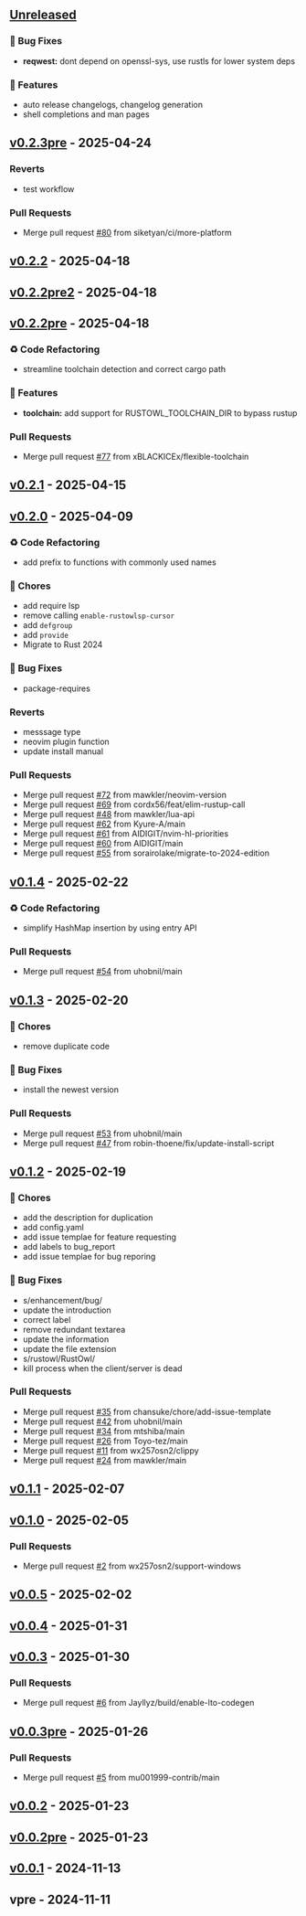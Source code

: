 <a name="unreleased"></a>
## [Unreleased]

### 🐞 Bug Fixes
- **reqwest:** dont depend on openssl-sys, use rustls for lower system deps

### 🚀 Features
- auto release changelogs, changelog generation
- shell completions and man pages


<a name="v0.2.3pre"></a>
## [v0.2.3pre] - 2025-04-24
### Reverts
- test workflow

### Pull Requests
- Merge pull request [#80](https://github.com/cordx56/rustowl/issues/80) from siketyan/ci/more-platform


<a name="v0.2.2"></a>
## [v0.2.2] - 2025-04-18

<a name="v0.2.2pre2"></a>
## [v0.2.2pre2] - 2025-04-18

<a name="v0.2.2pre"></a>
## [v0.2.2pre] - 2025-04-18
### ♻️ Code Refactoring
- streamline toolchain detection and correct cargo path

### 🚀 Features
- **toolchain:** add support for RUSTOWL_TOOLCHAIN_DIR to bypass rustup

### Pull Requests
- Merge pull request [#77](https://github.com/cordx56/rustowl/issues/77) from xBLACKICEx/flexible-toolchain


<a name="v0.2.1"></a>
## [v0.2.1] - 2025-04-15

<a name="v0.2.0"></a>
## [v0.2.0] - 2025-04-09
### ♻️ Code Refactoring
- add prefix to functions with commonly used names

### 🎨 Chores
- add require lsp
- remove calling `enable-rustowlsp-cursor`
- add `defgroup`
- add `provide`
- Migrate to Rust 2024

### 🐞 Bug Fixes
- package-requires

### Reverts
- messsage type
- neovim plugin function
- update install manual

### Pull Requests
- Merge pull request [#72](https://github.com/cordx56/rustowl/issues/72) from mawkler/neovim-version
- Merge pull request [#69](https://github.com/cordx56/rustowl/issues/69) from cordx56/feat/elim-rustup-call
- Merge pull request [#48](https://github.com/cordx56/rustowl/issues/48) from mawkler/lua-api
- Merge pull request [#62](https://github.com/cordx56/rustowl/issues/62) from Kyure-A/main
- Merge pull request [#61](https://github.com/cordx56/rustowl/issues/61) from AIDIGIT/nvim-hl-priorities
- Merge pull request [#60](https://github.com/cordx56/rustowl/issues/60) from AIDIGIT/main
- Merge pull request [#55](https://github.com/cordx56/rustowl/issues/55) from sorairolake/migrate-to-2024-edition


<a name="v0.1.4"></a>
## [v0.1.4] - 2025-02-22
### ♻️ Code Refactoring
- simplify HashMap insertion by using entry API

### Pull Requests
- Merge pull request [#54](https://github.com/cordx56/rustowl/issues/54) from uhobnil/main


<a name="v0.1.3"></a>
## [v0.1.3] - 2025-02-20
### 🎨 Chores
- remove duplicate code

### 🐞 Bug Fixes
- install the newest version

### Pull Requests
- Merge pull request [#53](https://github.com/cordx56/rustowl/issues/53) from uhobnil/main
- Merge pull request [#47](https://github.com/cordx56/rustowl/issues/47) from robin-thoene/fix/update-install-script


<a name="v0.1.2"></a>
## [v0.1.2] - 2025-02-19
### 🎨 Chores
- add the description for duplication
- add config.yaml
- add issue templae for feature requesting
- add labels to bug_report
- add issue templae for bug reporing

### 🐞 Bug Fixes
- s/enhancement/bug/
- update the introduction
- correct label
- remove redundant textarea
- update the information
- update the file extension
- s/rustowl/RustOwl/
- kill process when the client/server is dead

### Pull Requests
- Merge pull request [#35](https://github.com/cordx56/rustowl/issues/35) from chansuke/chore/add-issue-template
- Merge pull request [#42](https://github.com/cordx56/rustowl/issues/42) from uhobnil/main
- Merge pull request [#34](https://github.com/cordx56/rustowl/issues/34) from mtshiba/main
- Merge pull request [#26](https://github.com/cordx56/rustowl/issues/26) from Toyo-tez/main
- Merge pull request [#11](https://github.com/cordx56/rustowl/issues/11) from wx257osn2/clippy
- Merge pull request [#24](https://github.com/cordx56/rustowl/issues/24) from mawkler/main


<a name="v0.1.1"></a>
## [v0.1.1] - 2025-02-07

<a name="v0.1.0"></a>
## [v0.1.0] - 2025-02-05
### Pull Requests
- Merge pull request [#2](https://github.com/cordx56/rustowl/issues/2) from wx257osn2/support-windows


<a name="v0.0.5"></a>
## [v0.0.5] - 2025-02-02

<a name="v0.0.4"></a>
## [v0.0.4] - 2025-01-31

<a name="v0.0.3"></a>
## [v0.0.3] - 2025-01-30
### Pull Requests
- Merge pull request [#6](https://github.com/cordx56/rustowl/issues/6) from Jayllyz/build/enable-lto-codegen


<a name="v0.0.3pre"></a>
## [v0.0.3pre] - 2025-01-26
### Pull Requests
- Merge pull request [#5](https://github.com/cordx56/rustowl/issues/5) from mu001999-contrib/main


<a name="v0.0.2"></a>
## [v0.0.2] - 2025-01-23

<a name="v0.0.2pre"></a>
## [v0.0.2pre] - 2025-01-23

<a name="v0.0.1"></a>
## [v0.0.1] - 2024-11-13

<a name="vpre"></a>
## vpre - 2024-11-11

[Unreleased]: https://github.com/cordx56/rustowl/compare/v0.2.3pre...HEAD
[v0.2.3pre]: https://github.com/cordx56/rustowl/compare/v0.2.2...v0.2.3pre
[v0.2.2]: https://github.com/cordx56/rustowl/compare/v0.2.2pre2...v0.2.2
[v0.2.2pre2]: https://github.com/cordx56/rustowl/compare/v0.2.2pre...v0.2.2pre2
[v0.2.2pre]: https://github.com/cordx56/rustowl/compare/v0.2.1...v0.2.2pre
[v0.2.1]: https://github.com/cordx56/rustowl/compare/v0.2.0...v0.2.1
[v0.2.0]: https://github.com/cordx56/rustowl/compare/v0.1.4...v0.2.0
[v0.1.4]: https://github.com/cordx56/rustowl/compare/v0.1.3...v0.1.4
[v0.1.3]: https://github.com/cordx56/rustowl/compare/v0.1.2...v0.1.3
[v0.1.2]: https://github.com/cordx56/rustowl/compare/v0.1.1...v0.1.2
[v0.1.1]: https://github.com/cordx56/rustowl/compare/v0.1.0...v0.1.1
[v0.1.0]: https://github.com/cordx56/rustowl/compare/v0.0.5...v0.1.0
[v0.0.5]: https://github.com/cordx56/rustowl/compare/v0.0.4...v0.0.5
[v0.0.4]: https://github.com/cordx56/rustowl/compare/v0.0.3...v0.0.4
[v0.0.3]: https://github.com/cordx56/rustowl/compare/v0.0.3pre...v0.0.3
[v0.0.3pre]: https://github.com/cordx56/rustowl/compare/v0.0.2...v0.0.3pre
[v0.0.2]: https://github.com/cordx56/rustowl/compare/v0.0.2pre...v0.0.2
[v0.0.2pre]: https://github.com/cordx56/rustowl/compare/v0.0.1...v0.0.2pre
[v0.0.1]: https://github.com/cordx56/rustowl/compare/vpre...v0.0.1
